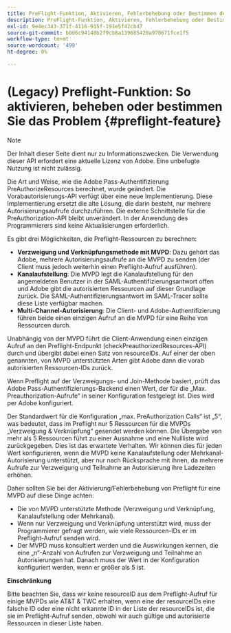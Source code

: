 ```yaml
---
title: PreFlight-Funktion, Aktivieren, Fehlerbehebung oder Bestimmen des Problems
description: PreFlight-Funktion, Aktivieren, Fehlerbehebung oder Bestimmen des Problems
exl-id: 9e4ec343-371f-4116-915f-191e5f42cb47
source-git-commit: b0d6c94148b2f9cb8a139685420a970671fce1f5
workflow-type: tm+mt
source-wordcount: '499'
ht-degree: 0%

---
```


# (Legacy) Preflight-Funktion: So aktivieren, beheben oder bestimmen Sie das Problem {#preflight-feature}

>[!NOTE]
>
>Der Inhalt dieser Seite dient nur zu Informationszwecken. Die Verwendung dieser API erfordert eine aktuelle Lizenz von Adobe. Eine unbefugte Nutzung ist nicht zulässig.

Die Art und Weise, wie die Adobe Pass-Authentifizierung PreAuthorizeResources berechnet, wurde geändert. Die Vorabautorisierungs-API verfügt über eine neue Implementierung. Diese Implementierung ersetzt die alte Lösung, die darin besteht, nur mehrere Autorisierungsaufrufe durchzuführen.
Die externe Schnittstelle für die PreAuthorization-API bleibt unverändert. In der Anwendung des Programmierers sind keine Aktualisierungen erforderlich.

Es gibt drei Möglichkeiten, die Preflight-Ressourcen zu berechnen:

* **Verzweigung und Verknüpfungsmethode mit MVPD**: Dazu gehört das Adobe, mehrere Autorisierungsaufrufe an die MVPD zu senden (der Client muss jedoch weiterhin einen Preflight-Aufruf ausführen).
* **Kanalaufstellung**: Die MVPD legt die Kanalaufstellung für den angemeldeten Benutzer in der SAML-Authentifizierungsantwort offen und Adobe gibt die autorisierten Ressourcen auf dieser Grundlage zurück. Die SAML-Authentifizierungsantwort im SAML-Tracer sollte diese Liste verfügbar machen.
* **Multi-Channel-Autorisierung**: Die Client- und Adobe-Authentifizierung führen beide einen einzigen Aufruf an die MVPD für eine Reihe von Ressourcen durch.

Unabhängig von der MVPD führt die Client-Anwendung einen einzigen Aufruf an den Preflight-Endpunkt (checkPreauthorizedResources-API) durch und übergibt dabei einen Satz von resourceIDs. Auf einer der oben genannten, von MVPD unterstützten Arten gibt Adobe dann die vorab autorisierten Ressourcen-IDs zurück.

Wenn Preflight auf der Verzweigungs- und Join-Methode basiert, prüft das Adobe Pass-Authentifizierungs-Backend einen Wert, der für die „Max. Preauthorization-Aufrufe“ in seiner Konfiguration festgelegt ist. Dies wird per Adobe konfiguriert.

Der Standardwert für die Konfiguration „max. PreAuthorization Calls“ ist „5“, was bedeutet, dass im Preflight nur 5 Ressourcen für die MVPDs „Verzweigung &amp; Verknüpfung“ gesendet werden können. Die Übergabe von mehr als 5 Ressourcen führt zu einer Ausnahme und eine Nullliste wird zurückgegeben. Dies ist das erwartete Verhalten. Wir können dies für jeden Wert konfigurieren, wenn die MVPD keine Kanalaufstellung oder Mehrkanal-Autorisierung unterstützt, aber nur nach Rücksprache mit ihnen, da mehrere Aufrufe zur Verzweigung und Teilnahme an Autorisierung ihre Ladezeiten erhöhen.

Daher sollten Sie bei der Aktivierung/Fehlerbehebung von Preflight für eine MVPD auf diese Dinge achten:

* Die von MVPD unterstützte Methode (Verzweigung und Verknüpfung, Kanalaufstellung oder Mehrkanal).
* Wenn nur Verzweigung und Verknüpfung unterstützt wird, muss der Programmierer gefragt werden, wie viele Ressourcen-IDs er im Preflight-Aufruf senden wird.
* Der MVPD muss konsultiert werden und die Auswirkungen kennen, die eine „n“-Anzahl von Aufrufen zur Verzweigung und Teilnahme an Autorisierungen hat. Danach muss der Wert in der Konfiguration konfiguriert werden, wenn er größer als 5 ist.

**Einschränkung**

Bitte beachten Sie, dass wir keine resourceID aus dem Preflight-Aufruf für einige MVPDs wie AT&amp;T &amp; TWC erhalten, wenn eine der resourceIDs eine falsche ID oder eine nicht erkannte ID in der Liste der resourceIDs ist, die sie im Preflight-Aufruf senden, obwohl wir auch gültige und autorisierte Ressourcen in dieser Liste haben.
